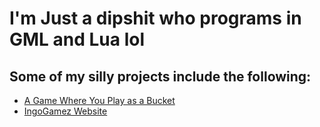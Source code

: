 <img scr="https://raw.githubusercontent.com/EDubzNG/.github/refs/heads/main/profile/autism.gif">

# I'm Just a dipshit who programs in GML and Lua lol

## Some of my silly projects include the following:
- [A Game Where You Play as a Bucket](https://github.com/IngoGamez/AGWYPaaB)
- [IngoGamez Website](https://ingogamez.github.io)